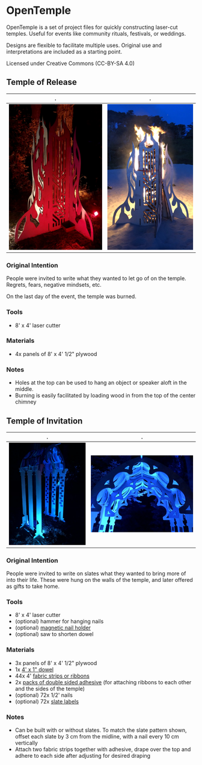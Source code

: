 # OpenTemple

OpenTemple is a set of project files for quickly constructing laser-cut temples. Useful for events like community rituals, festivals, or weddings.

Designs are flexible to facilitate multiple uses. Original use and interpretations are included as a starting point.

Licensed under Creative Commons (CC-BY-SA 4.0)

## Temple of Release

.             |  .
:-------------------------:|:-------------------------:
![Temple of Release](./pictures/IMG_0158.jpg)  |  ![Temple of Release](./pictures/IMG_0281.jpg)


### Original Intention

People were invited to write what they wanted to let go of on the temple. Regrets, fears, negative mindsets, etc.

On the last day of the event, the temple was burned.

### Tools
  - 8' x 4' laser cutter

### Materials
  - 4x panels of 8' x 4' 1/2" plywood
  
### Notes
  - Holes at the top can be used to hang an object or speaker aloft in the middle.
  - Burning is easily facilitated by loading wood in from the top of the center chimney

## Temple of Invitation

.             |  .
:-------------------------:|:-------------------------:
![Temple of Invitation](./pictures/IMG_0157.jpg)  |  ![Temple of Invitation](./pictures/IMG_0153.jpg)

### Original Intention

People were invited to write on slates what they wanted to bring more of into their life. These were hung on the walls of the temple, and later offered as gifts to take home.

### Tools
  - 8' x 4' laser cutter
  - (optional) hammer for hanging nails
  - (optional) [magnetic nail holder](https://www.homedepot.com/p/MASTER-MAGNETICS-Orange-Magnetic-Nail-Starter-97254/206503466)
  - (optional) saw to shorten dowel

### Materials
  - 3x panels of 8' x 4' 1/2" plywood
  - 1x [4' x 1" dowel](https://www.homedepot.com/p/6416U-1-in-x-1-in-x-48-in-Hardwood-Round-Dowel-10001808/203334068)
  - 44x 4' [fabric strips or ribbons](https://www.joann.com/jelly-roll-cotton-fabric-20-strips-2.5-assorted-gray-white-patterns/15216435.html)
  - 2x [packs of double sided adhesive](https://www.amazon.com/3M-110-3M-Scotch-Mounting-75-inches/dp/B00004Z498) (for attaching ribbons to each other and the sides of the temple)
  - (optional) 72x 1/2' nails
  - (optional) 72x [slate labels](https://www.amazon.com/gp/product/B00HCCZOW8)

### Notes
  - Can be built with or without slates. To match the slate pattern shown, offset each slate by 3 cm from the midline, with a nail every 10 cm vertically
  - Attach two fabric strips together with adhesive, drape over the top and adhere to each side after adjusting for desired draping
